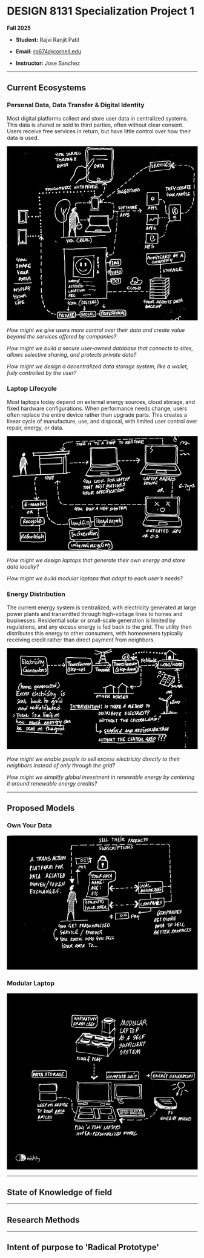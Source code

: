 # DESIGN 8131 Specialization Project 1

**Fall 2025**  

- **Student:** Rajvi Ranjit Patil
- **Email:** rp674@cornell.edu

- **Instructor:** Jose Sanchez


--- 

## Current Ecosystems

### Personal Data, Data Transfer & Digital Identity

Most digital platforms collect and store user data in centralized systems. This data is shared or sold to third parties, often without clear consent. Users receive free services in return, but have little control over how their data is used.

![Sketch 1](sketches/img5.jpg)

_How might we give users more control over their data and create value beyond the services offered by companies?_

_How might we build a secure user-owned database that connects to sites, allows selective sharing, and protects private data?_

_How might we design a decentralized data storage system, like a wallet, fully controlled by the user?_

### Laptop Lifecycle

Most laptops today depend on external energy sources, cloud storage, and fixed hardware configurations. When performance needs change, users often replace the entire device rather than upgrade parts. This creates a linear cycle of manufacture, use, and disposal, with limited user control over repair, energy, or data.

![Sketch 2](sketches/img2.jpg)

_How might we design laptops that generate their own energy and store data locally?_

_How might we build modular laptops that adapt to each user’s needs?_

### Energy Distribution

The current energy system is centralized, with electricity generated at large power plants and transmitted through high-voltage lines to homes and businesses. Residential solar or small-scale generation is limited by regulations, and any excess energy is fed back to the grid. The utility then distributes this energy to other consumers, with homeowners typically receiving credit rather than direct payment from neighbors.

![Sketch 3](sketches/img1.jpg)

_How might we enable people to sell excess electricity directly to their neighbors instead of only through the grid?_

_How might we simplify global investment in renewable energy by centering it around renewable energy credits?_

_________________________________________________________________________________________________________________________________________________________________________________________________________________________________________
## Proposed Models

### Own Your Data
![Sketch 4](sketches/img4.jpg)

### Modular Laptop
![Sketch 5](sketches/img3.jpg)


_________________________________________________________________________________________________________________________________________________________________________________________________________________________________________

## State of Knowledge of field


_________________________________________________________________________________________________________________________________________________________________________________________________________________________________________
## Research Methods


_________________________________________________________________________________________________________________________________________________________________________________________________________________________________________
## Intent of purpose to 'Radical Prototype'

